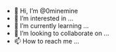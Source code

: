 - 👋 Hi, I’m @0minemine
- 👀 I’m interested in ...
- 🌱 I’m currently learning ...
- 💞️ I’m looking to collaborate on ...
- 📫 How to reach me ...

<!---
0minemine/0minemine is a ✨ special ✨ repository because its `README.md` (this file) appears on your GitHub profile.
You can click the Preview link to take a look at your changes.
--->
